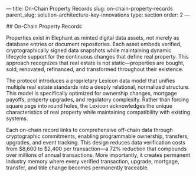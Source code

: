 — title: On-Chain Property Records slug: on-chain-property-records
parent\_slug: solution-architecture-key-innovations type: section order:
2 —

\## On-Chain Property Records

Properties exist in Elephant as minted digital data assets, not merely
as database entries or document repositories. Each asset embeds
verified, cryptographically signed data snapshots while maintaining
dynamic lifecycle support for the continuous changes that define real
property. This approach recognizes that real estate is not
static—properties are bought, sold, renovated, refinanced, and
transformed throughout their existence.

The protocol introduces a proprietary Lexicon data model that unifies
multiple real estate standards into a deeply relational, normalized
structure. This model is specifically optimized for ownership changes,
mortgage payoffs, property upgrades, and regulatory complexity. Rather
than forcing square pegs into round holes, the Lexicon acknowledges the
unique characteristics of real property while maintaining compatibility
with existing systems.

Each on-chain record links to comprehensive off-chain data through
cryptographic commitments, enabling programmable ownership, transfers,
upgrades, and event tracking. This design reduces data verification
costs from $8,600 to $2,400 per transaction—a 72% reduction that
compounds over millions of annual transactions. More importantly, it
creates permanent industry memory where every verified transaction,
upgrade, mortgage, transfer, and title change becomes permanently
traceable.
